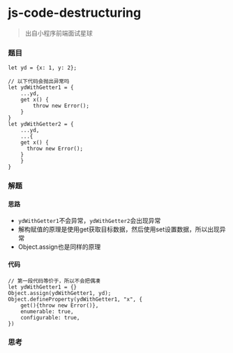 # js-code-destructuring

> 出自小程序前端面试星球

### 题目

```
let yd = {x: 1, y: 2};

// 以下代码会抛出异常吗
let ydWithGetter1 = {
	...yd,
	get x() {
		throw new Error();
	}
}
let ydWithGetter2 = {
	...yd,
	...{
    get x() {
      throw new Error();
    }
	}
}
```





### 解题

#### 思路

* `ydWithGetter1`不会异常，`ydWithGetter2`会出现异常
* 解构赋值的原理是使用get获取目标数据，然后使用set设置数据，所以出现异常
* Object.assign也是同样的原理

#### 代码

```
// 第一段代码等价于，所以不会把偶凑
let ydWithGetter1 = {}
Object.assign(ydWithGetter1, yd);
Object.defineProperty(ydWithGetter1, "x", {
	get(){throw new Error()},
	enumerable: true,
	configurable: true,
})
```





### 思考

